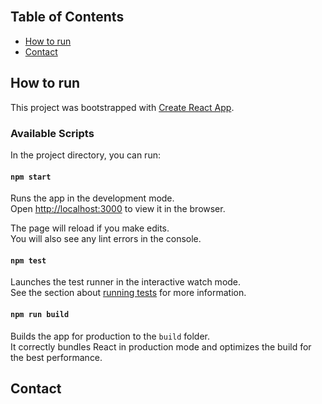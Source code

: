 
<!-- PROJECT Title -->
<br />
<p align="center">


<!-- TABLE OF CONTENTS -->

## Table of Contents

- [How to run](#how-to-run)
- [Contact](#contact)

<!-- HOW TO RUN -->

## How to run

This project was bootstrapped with [Create React App](https://github.com/facebook/create-react-app).

### Available Scripts

In the project directory, you can run:

#### `npm start`

Runs the app in the development mode.\
Open [http://localhost:3000](http://localhost:3000) to view it in the browser.

The page will reload if you make edits.\
You will also see any lint errors in the console.

#### `npm test`

Launches the test runner in the interactive watch mode.\
See the section about [running tests](https://facebook.github.io/create-react-app/docs/running-tests) for more information.

#### `npm run build`

Builds the app for production to the `build` folder.\
It correctly bundles React in production mode and optimizes the build for the best performance.

<!-- CONTACT -->

## Contact

<!-- Sumit Saha - [sumit@learnwithsumit.com](mailto:sumit@learnwithsumit.com)

Project Link: [https://github.com/learnwithsumit/react-quiz](https://github.com/learnwithsumit/react-quiz)

Youtube Video Link: [https://lwsbd.link/rquiz](https://lwsbd.link/rquiz)

Youtube Channel: [https://youtube.com/LearnwithSumit](https://youtube.com/LearnwithSumit) -->

<!-- MARKDOWN LINKS & IMAGES -->



